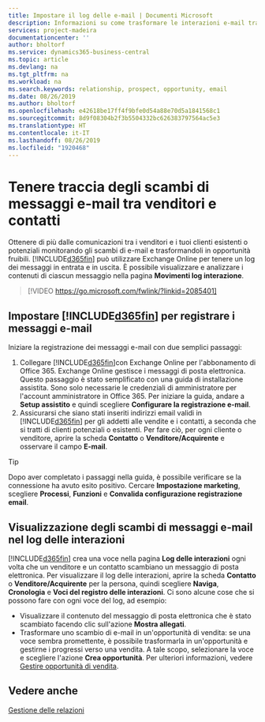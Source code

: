 ```yaml
---
title: Impostare il log delle e-mail | Documenti Microsoft
description: Informazioni su come trasformare le interazioni e-mail tra venditori e clienti in reali opportunità di vendita.
services: project-madeira
documentationcenter: ''
author: bholtorf
ms.service: dynamics365-business-central
ms.topic: article
ms.devlang: na
ms.tgt_pltfrm: na
ms.workload: na
ms.search.keywords: relationship, prospect, opportunity, email
ms.date: 08/26/2019
ms.author: bholtorf
ms.openlocfilehash: e42618be17ff4f9bfe0d54a88e70d5a1841568c1
ms.sourcegitcommit: 8d9f08304b2f3b5504332bc626383797564ac5e3
ms.translationtype: HT
ms.contentlocale: it-IT
ms.lasthandoff: 08/26/2019
ms.locfileid: "1920468"
---
```

# <a name="track-email-message-exchanges-between-salespeople-and-contacts"></a>Tenere traccia degli scambi di messaggi e-mail tra venditori e contatti
Ottenere di più dalle comunicazioni tra i venditori e i tuoi clienti esistenti o potenziali monitorando gli scambi di e-mail e trasformandoli in opportunità fruibili. [!INCLUDE[d365fin](includes/d365fin_md.md)] può utilizzare Exchange Online per tenere un log dei messaggi in entrata e in uscita. È possibile visualizzare e analizzare i contenuti di ciascun messaggio nella pagina **Movimenti log interazione**.

> [!VIDEO https://go.microsoft.com/fwlink/?linkid=2085401]

## <a name="setting-up-included365finincludesd365fin_mdmd-to-log-email-messages"></a>Impostare [!INCLUDE[d365fin](includes/d365fin_md.md)] per registrare i messaggi e-mail
Iniziare la registrazione dei messaggi e-mail con due semplici passaggi:

1. Collegare [!INCLUDE[d365fin](includes/d365fin_md.md)]con Exchange Online per l'abbonamento di Office 365. Exchange Online gestisce i messaggi di posta elettronica. Questo passaggio è stato semplificato con una guida di installazione assistita. Sono solo necessarie le credenziali di amministratore per l'account amministratore in Office 365. Per iniziare la guida, andare a **Setup assistito** e quindi scegliere **Configurare la registrazione e-mail**. 
2. Assicurarsi che siano stati inseriti indirizzi email validi in [!INCLUDE[d365fin](includes/d365fin_md.md)] per gli addetti alle vendite e i contatti, a seconda che si tratti di clienti potenziali o esistenti. Per fare ciò, per ogni cliente o venditore, aprire la scheda **Contatto** o **Venditore/Acquirente** e osservare il campo **E-mail**.

> [!Tip]
> Dopo aver completato i passaggi nella guida, è possibile verificare se la connessione ha avuto esito positivo. Cercare **Impostazione marketing**, scegliere **Processi**, **Funzioni** e **Convalida configurazione registrazione email**.

## <a name="viewing-email-message-exchanges-in-the-interaction-log"></a>Visualizzazione degli scambi di messaggi e-mail nel log delle interazioni
[!INCLUDE[d365fin](includes/d365fin_md.md)] crea una voce nella pagina **Log delle interazioni** ogni volta che un venditore e un contatto scambiano un messaggio di posta elettronica. Per visualizzare il log delle interazioni, aprire la scheda **Contatto** o **Venditore/Acquirente** per la persona, quindi scegliere **Naviga**, **Cronologia** e **Voci del registro delle interazioni**. Ci sono alcune cose che si possono fare con ogni voce del log, ad esempio:

* Visualizzare il contenuto del messaggio di posta elettronica che è stato scambiato facendo clic sull'azione **Mostra allegati**.
* Trasformare uno scambio di e-mail in un'opportunità di vendita: se una voce sembra promettente, è possibile trasformarla in un'opportunità e gestirne i progressi verso una vendita. A tale scopo, selezionare la voce e scegliere l'azione **Crea opportunità**. Per ulteriori informazioni, vedere [Gestire opportunità di vendita](marketing-manage-sales-opportunities.md).

## <a name="see-also"></a>Vedere anche
[Gestione delle relazioni](marketing-relationship-management.md)


